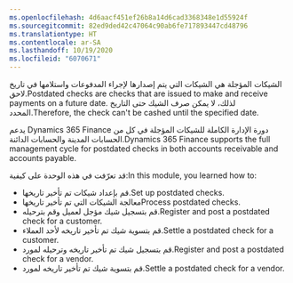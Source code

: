 ```yaml
---
ms.openlocfilehash: 4d6aacf451ef26b8a14d6cad3368348e1d55924f
ms.sourcegitcommit: 82ed9ded42c47064c90ab6fe717893447cd48796
ms.translationtype: HT
ms.contentlocale: ar-SA
ms.lasthandoff: 10/19/2020
ms.locfileid: "6070671"
---
```

<span data-ttu-id="e8709-101">الشيكات المؤجلة هي الشيكات التي يتم إصدارها لإجراء المدفوعات واستلامها في تاريخ لاحق.</span><span class="sxs-lookup"><span data-stu-id="e8709-101">Postdated checks are checks that are issued to make and receive payments on a future date.</span></span> <span data-ttu-id="e8709-102">لذلك، لا يمكن صرف الشيك حتى التاريخ المحدد.</span><span class="sxs-lookup"><span data-stu-id="e8709-102">Therefore, the check can't be cashed until the specified date.</span></span>

<span data-ttu-id="e8709-103">يدعم Dynamics 365 Finance دورة الإدارة الكاملة للشيكات المؤجلة في كل من الحسابات المدينة والحسابات الدائنة.</span><span class="sxs-lookup"><span data-stu-id="e8709-103">Dynamics 365 Finance supports the full management cycle for postdated checks in both accounts receivable and accounts payable.</span></span>  

<span data-ttu-id="e8709-104">قد تعرّفت في هذه الوحدة على كيفية:</span><span class="sxs-lookup"><span data-stu-id="e8709-104">In this module, you learned how to:</span></span>

- <span data-ttu-id="e8709-105">قم بإعداد شيكات تم تأخير تاريخها.</span><span class="sxs-lookup"><span data-stu-id="e8709-105">Set up postdated checks.</span></span>
- <span data-ttu-id="e8709-106">معالجة الشيكات التي تم تأخير تاريخها</span><span class="sxs-lookup"><span data-stu-id="e8709-106">Process postdated checks.</span></span> 
- <span data-ttu-id="e8709-107">قم بتسجيل شيك مؤجل لعميل وقم بترحيله.</span><span class="sxs-lookup"><span data-stu-id="e8709-107">Register and post a postdated check for a customer.</span></span>
- <span data-ttu-id="e8709-108">قم بتسوية شيك تم تأخير تاريخه لأحد العملاء.</span><span class="sxs-lookup"><span data-stu-id="e8709-108">Settle a postdated check for a customer.</span></span>
- <span data-ttu-id="e8709-109">قم بتسجيل شيك تم تأخير تاريخه وترحيله لمورد.</span><span class="sxs-lookup"><span data-stu-id="e8709-109">Register and post a postdated check for a vendor.</span></span>
- <span data-ttu-id="e8709-110">قم بتسوية شيك تم تأخير تاريخه لمورد.</span><span class="sxs-lookup"><span data-stu-id="e8709-110">Settle a postdated check for a vendor.</span></span>

